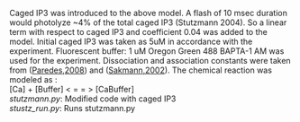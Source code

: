 Caged IP3 was introduced to the above model. A flash of 10 msec duration would photolyze ~4% of the total caged IP3 (Stutzmann 2004). So a linear term with respect to caged IP3 and coefficient 0.04 was added to the model. Initial caged IP3 was taken as 5uM in accordance with the experiment.
Fluorescent buffer:  1 uM Oregon Green 488 BAPTA-1 AM was used for the experiment. Dissociation and association constants were taken from ([Paredes,2008](https://www.ncbi.nlm.nih.gov/pmc/articles/PMC2666335/)) and ([Sakmann,2002](https://www.jneurosci.org/content/22/5/1648)). The chemical reaction was modeled as :<br/>
                                         [Ca] + [Buffer] <  =  =  > [CaBuffer]
<br/>
<em>stutzmann.py</em>: Modified code with caged IP3 <br/>
<em>stustz_run.py</em>: Runs stutzmann.py <br/>

